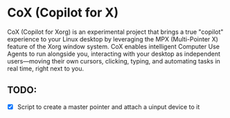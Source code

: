 #  CoX (Copilot for X)

CoX (Copilot for Xorg) is an experimental project that brings a true "copilot" experience to your Linux desktop by leveraging the MPX (Multi-Pointer X) feature of the Xorg window system. CoX enables intelligent Computer Use Agents to run alongside you, interacting with your desktop as independent users—moving their own cursors, clicking, typing, and automating tasks in real time, right next to you.


## TODO:

- [X] Script to create a master pointer and attach a uinput device to it
